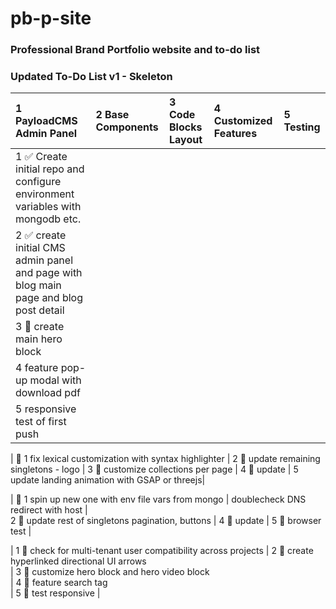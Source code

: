 # pb-p-site
### Professional Brand Portfolio website and to-do list
 
### Updated To-Do List v1 - Skeleton

| 1 PayloadCMS Admin Panel                          | 2 Base Components                                                | 3 Code Blocks Layout                              | 4 Customized Features                      | 5 Testing                              |
| :---------------------------------------------- | :-------------------------------------------------------------- | :------------------------------------------------ | :-------------------------------------- | :----------------------------------- |
| 1 ✅ Create initial repo and configure environment variables with mongodb etc.
| 2 ✅ create initial CMS admin panel and page with blog main page and blog post detail 
| 3 🔲 create main hero block                        
| 4 feature pop-up modal with download pdf 
| 5 responsive test of first push       |

| 🔲 1 fix lexical customization with syntax highlighter | 
2 🔲 update remaining singletons - logo | 
3 🔲 customize collections per page  | 
4 🔲 update | 
5 update landing animation with GSAP or threejs|

| 🔲 1 spin up new one with env file vars from mongo | doublecheck DNS redirect with host |   
2 🔲 update rest of singletons pagination, buttons | 
4 🔲 update | 
5 🔲 browser test |

| 1 🔲 check for multi-tenant user compatibility across projects 
| 2 🔲 create hyperlinked directional UI arrows                    
| 3 🔲 customize hero block and hero video block    
| 4 🔲 feature search tag                   
| 5 🔲 test responsive |
